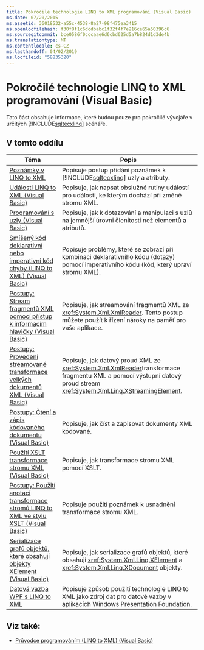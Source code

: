 ```yaml
---
title: Pokročilé technologie LINQ to XML programování (Visual Basic)
ms.date: 07/20/2015
ms.assetid: 36018532-a55c-4538-8a27-98f475ea3415
ms.openlocfilehash: f30f8f1c6dcdbabc1f32f4f7e216ce65a50396c6
ms.sourcegitcommit: bce0586f0cccaae6d6cbd625d5a7b824d1d3de4b
ms.translationtype: MT
ms.contentlocale: cs-CZ
ms.lasthandoff: 04/02/2019
ms.locfileid: "58835320"
---
```

# <a name="advanced-linq-to-xml-programming-visual-basic"></a>Pokročilé technologie LINQ to XML programování (Visual Basic)
Tato část obsahuje informace, které budou pouze pro pokročilé vývojáře v určitých [!INCLUDE[sqltecxlinq](~/includes/sqltecxlinq-md.md)] scénáře.  
  
## <a name="in-this-section"></a>V tomto oddílu  
  
|Téma|Popis|  
|-----------|-----------------|  
|[Poznámky v LINQ to XML](../../../../visual-basic/programming-guide/concepts/linq/linq-to-xml-annotations.md)|Popisuje postup přidání poznámek k [!INCLUDE[sqltecxlinq](~/includes/sqltecxlinq-md.md)] uzly a atributy.|  
|[Události LINQ to XML (Visual Basic)](../../../../visual-basic/programming-guide/concepts/linq/linq-to-xml-events.md)|Popisuje, jak napsat obslužné rutiny událostí pro události, ke kterým dochází při změně stromu XML.|  
|[Programování s uzly (Visual Basic)](../../../../visual-basic/programming-guide/concepts/linq/programming-with-nodes.md)|Popisuje, jak k dotazování a manipulaci s uzlů na jemnější úrovni členitosti než elementů a atributů.|  
|[Smíšený kód deklarativní nebo imperativní kód chyby (LINQ to XML) (Visual Basic)](../../../../visual-basic/programming-guide/concepts/linq/mixed-declarative-code-imperative-code-bugs-linq-to-xml.md)|Popisuje problémy, které se zobrazí při kombinaci deklarativního kódu (dotazy) pomocí imperativního kódu (kód, který upraví stromu XML).|  
|[Postupy: Stream fragmentů XML pomocí přístup k informacím hlavičky (Visual Basic)](../../../../visual-basic/programming-guide/concepts/linq/how-to-stream-xml-fragments-with-access-to-header-information.md)|Popisuje, jak streamování fragmentů XML ze <xref:System.Xml.XmlReader>. Tento postup můžete použít k řízení nároky na paměť pro vaše aplikace.|  
|[Postupy: Provedení streamované transformace velkých dokumentů XML (Visual Basic)](../../../../visual-basic/programming-guide/concepts/linq/how-to-perform-streaming-transform-of-large-xml-documents.md)|Popisuje, jak datový proud XML ze <xref:System.Xml.XmlReader>transformace fragmentu XML a pomocí výstupní datový proud stream <xref:System.Xml.Linq.XStreamingElement>.|  
|[Postupy: Čtení a zápis kódovaného dokumentu (Visual Basic)](../../../../visual-basic/programming-guide/concepts/linq/how-to-read-and-write-an-encoded-document.md)|Popisuje, jak číst a zapisovat dokumenty XML kódované.|  
|[Použití XSLT transformace stromu XML (Visual Basic)](../../../../visual-basic/programming-guide/concepts/linq/using-xslt-to-transform-an-xml-tree.md)|Popisuje, jak transformace stromu XML pomocí XSLT.|  
|[Postupy: Použití anotací transformace stromů LINQ to XML ve stylu XSLT (Visual Basic)](../../../../visual-basic/programming-guide/concepts/linq/how-to-use-annotation-trees-to-transform-linq-to-xml-trees-in-an-xslt-style.md)|Popisuje použití poznámek k usnadnění transformace stromu XML.|  
|[Serializace grafů objektů, které obsahují objekty XElement (Visual Basic)](../../../../visual-basic/programming-guide/concepts/linq/serializing-object-graphs-that-contain-xelement-objects.md)|Popisuje, jak serializace grafů objektů, které obsahují <xref:System.Xml.Linq.XElement> a <xref:System.Xml.Linq.XDocument> objekty.|  
|[Datová vazba WPF s LINQ to XML](/visualstudio/designers/wpf-data-binding-with-linq-to-xml)|Popisuje způsob použití technologie LINQ to XML jako zdroj dat pro datové vazby v aplikacích Windows Presentation Foundation.|  
  
## <a name="see-also"></a>Viz také:

- [Průvodce programováním (LINQ to XML) (Visual Basic)](../../../../visual-basic/programming-guide/concepts/linq/programming-guide-linq-to-xml.md)
